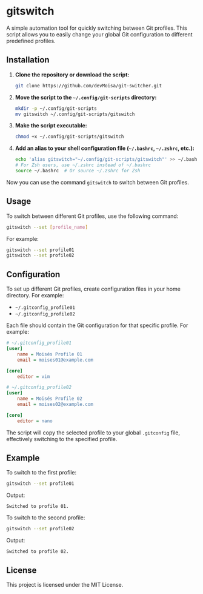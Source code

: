 # gitswitch

A simple automation tool for quickly switching between Git profiles. This script allows you to easily change your global Git configuration to different predefined profiles.

## Installation

1. **Clone the repository or download the script:**

   ```bash
   git clone https://github.com/devMoisa/git-switcher.git
   ```

2. **Move the script to the `~/.config/git-scripts` directory:**

   ```bash
   mkdir -p ~/.config/git-scripts
   mv gitswitch ~/.config/git-scripts/gitswitch
   ```

3. **Make the script executable:**

   ```bash
   chmod +x ~/.config/git-scripts/gitswitch
   ```

4. **Add an alias to your shell configuration file (`~/.bashrc`, `~/.zshrc`, etc.):**

   ```bash
   echo 'alias gitswitch="~/.config/git-scripts/gitswitch"' >> ~/.bashrc
   # For Zsh users, use ~/.zshrc instead of ~/.bashrc
   source ~/.bashrc  # Or source ~/.zshrc for Zsh
   ```

Now you can use the command `gitswitch` to switch between Git profiles.

## Usage

To switch between different Git profiles, use the following command:

```bash
gitswitch --set [profile_name]
```

For example:

```bash
gitswitch --set profile01
gitswitch --set profile02
```

## Configuration

To set up different Git profiles, create configuration files in your home directory. For example:

- `~/.gitconfig_profile01`
- `~/.gitconfig_profile02`

Each file should contain the Git configuration for that specific profile. For example:

```ini
# ~/.gitconfig_profile01
[user]
    name = Moisés Profile 01
    email = moises01@example.com

[core]
    editor = vim
```

```ini
# ~/.gitconfig_profile02
[user]
    name = Moisés Profile 02
    email = moises02@example.com

[core]
    editor = nano
```

The script will copy the selected profile to your global `.gitconfig` file, effectively switching to the specified profile.

## Example

To switch to the first profile:

```bash
gitswitch --set profile01
```

Output:

```
Switched to profile 01.
```

To switch to the second profile:

```bash
gitswitch --set profile02
```

Output:

```
Switched to profile 02.
```

## License

This project is licensed under the MIT License.
